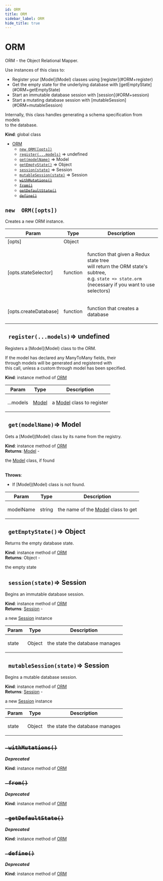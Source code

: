 ```yaml
---
id: ORM
title: ORM
sidebar_label: ORM
hide_title: true
---
```


<a name="ORM"></a>

#  ORM

<p>ORM - the Object Relational Mapper.</p>
<p>Use instances of this class to:</p>
<ul>
<li>Register your [Model](Model) classes using [register](#ORM+register)</li>
<li>Get the empty state for the underlying database with [getEmptyState](#ORM+getEmptyState)</li>
<li>Start an immutable database session with [session](#ORM+session)</li>
<li>Start a mutating database session with [mutableSession](#ORM+mutableSession)</li>
</ul>
<p>Internally, this class handles generating a schema specification from models<br>
to the database.</p>

**Kind**: global class  

* [ORM](#.ORM)
    * [`new ORM([opts])`](#.ORM)
    * [`register(...models)`](#orm+register) ⇒ undefined
    * [`get(modelName)`](#orm+get) ⇒ Model
    * [`getEmptyState()`](#orm+getEmptyState) ⇒ Object
    * [`session(state)`](#orm+session) ⇒ Session
    * [`mutableSession(state)`](#orm+mutableSession) ⇒ Session
    * ~~[`withMutations()`](#orm+withMutations)~~
    * ~~[`from()`](#orm+from)~~
    * ~~[`getDefaultState()`](#orm+getDefaultState)~~
    * ~~[`define()`](#orm+define)~~


<a name="ORM"></a>

## `new  ORM([opts])`

<p>Creates a new ORM instance.</p>


| Param | Type | Description |
| --- | --- | --- |
| [opts] | Object |  |
| [opts.stateSelector] | function | <p>function that given a Redux state tree<br> will return the ORM state's subtree,<br> e.g. <code>state =&gt; state.orm</code><br> (necessary if you want to use selectors)</p> |
| [opts.createDatabase] | function | <p>function that creates a database</p> |


<a name="orm+register"></a>

## ` register(...models)`⇒ undefined 

<p>Registers a [Model](Model) class to the ORM.</p>
<p>If the model has declared any ManyToMany fields, their<br>
through models will be generated and registered with<br>
this call, unless a custom through model has been specified.</p>

**Kind**: instance method of [ORM](#.ORM)  

| Param | Type | Description |
| --- | --- | --- |
| ...models | [Model](#.Model) | <p>a [Model](Model) class to register</p> |


<a name="orm+get"></a>

## ` get(modelName)`⇒ Model 

<p>Gets a [Model](Model) class by its name from the registry.</p>

**Kind**: instance method of [ORM](#.ORM)  
**Returns**: [Model](#.Model) - <p>the [Model](Model) class, if found</p>  
**Throws**:

- <p>If [Model](Model) class is not found.</p>


| Param | Type | Description |
| --- | --- | --- |
| modelName | string | <p>the name of the [Model](Model) class to get</p> |


<a name="orm+getEmptyState"></a>

## ` getEmptyState()`⇒ Object 

<p>Returns the empty database state.</p>

**Kind**: instance method of [ORM](#.ORM)  
**Returns**: Object - <p>the empty state</p>  

<a name="orm+session"></a>

## ` session(state)`⇒ Session 

<p>Begins an immutable database session.</p>

**Kind**: instance method of [ORM](#.ORM)  
**Returns**: [Session](#.Session) - <p>a new [Session](Session) instance</p>  

| Param | Type | Description |
| --- | --- | --- |
| state | Object | <p>the state the database manages</p> |


<a name="orm+mutableSession"></a>

## ` mutableSession(state)`⇒ Session 

<p>Begins a mutable database session.</p>

**Kind**: instance method of [ORM](#.ORM)  
**Returns**: [Session](#.Session) - <p>a new [Session](Session) instance</p>  

| Param | Type | Description |
| --- | --- | --- |
| state | Object | <p>the state the database manages</p> |


<a name="orm+withMutations"></a>

## ~~` withMutations()`~~

***Deprecated***

**Kind**: instance method of [ORM](#.ORM)  

<a name="orm+from"></a>

## ~~` from()`~~

***Deprecated***

**Kind**: instance method of [ORM](#.ORM)  

<a name="orm+getDefaultState"></a>

## ~~` getDefaultState()`~~

***Deprecated***

**Kind**: instance method of [ORM](#.ORM)  

<a name="orm+define"></a>

## ~~` define()`~~

***Deprecated***

**Kind**: instance method of [ORM](#.ORM)  

